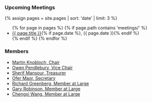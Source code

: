 ### Upcoming Meetings
{% assign pages = site.pages | sort: 'date' | limit: 3 %}
<ul>
{% for page in pages %}
 {% if page.path contains 'meetings/' %}
 <li><a href='/www-board{{ page.url }}'>{{ page.title }}</a>{% if page.date %}, {{ page.date }}{% endif %}</li>
 {% endif %}
{% endfor %}
</ul>

### Members
* [Martin Knobloch, Chair](mailto:martin.knobloch@owasp.org)
* [Owen Pendlebury, Vice Chair](mailto:owen.pendlebury@owasp.org)
* [Sherif Mansour, Treasurer](mailto:sherif.mansour@owasp.org)
* [Ofer Maor, Secretary](mailto:ofer.maor@owasp.org)
* [Richard Greenberg, Member at Large](mailto:richard.greenberg@owasp.org)
* [Gary Robinson, Member at Large](mailto:gary.robinson@owasp.org)
* [Chengxi Wang, Member at Large](mailto:chengxi.wang@owasp.org)


